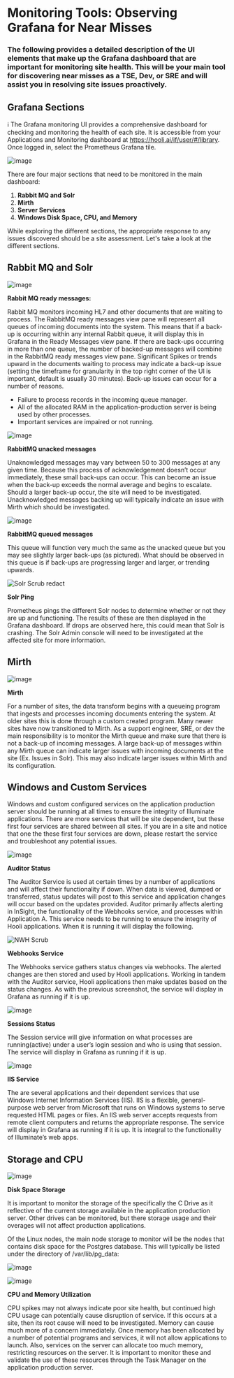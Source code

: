 # Monitoring Tools: Observing Grafana for Near Misses

### The following provides a detailed description of the UI elements that make up the Grafana dashboard that are important for monitoring site health. This will be your main tool for discovering near misses as a TSE, Dev, or SRE and will assist you in resolving site issues proactively. 


**Grafana Sections**
---

ℹ️ The Grafana monitoring UI provides a comprehensive dashboard for checking and monitoring the health of each site. It is accessible from your Applications and Monitoring dashboard at https://hooli.ai/if/user/#/library. Once logged in, select the Prometheus Grafana tile.

![image](https://github.com/user-attachments/assets/cfd3a1bb-9ed5-4f77-9452-c5919fae291c)

There are four major sections that need to be monitored in the main dashboard:

1. **Rabbit MQ and Solr**
2. **Mirth**
3. **Server Services**
4. **Windows Disk Space, CPU, and Memory**

While exploring the different sections, the appropriate response to any issues discovered should be a site assessment. Let's take a look at the different sections.


**Rabbit MQ and Solr**
---

![image](https://github.com/user-attachments/assets/f8d25f1c-a1ba-4006-b07d-495ad3b257e1)

**Rabbit MQ ready messages:**

Rabbit MQ monitors incoming HL7 and other documents that are waiting to process. The RabbitMQ ready messages view pane will represent all queues of incoming documents into the system. This means that if a back-up is occurring within any internal Rabbit queue, it will display this in Grafana in the Ready Messages view pane. If there are back-ups occurring in more than one queue, the number of backed-up messages will combine in the RabbitMQ ready messages view pane. Significant Spikes or trends upward in the documents waiting to process may indicate a back-up issue (setting the timeframe for granularity in the top right corner of the UI is important, default is usually 30 minutes). Back-up issues can occur for a number of reasons.  
- Failure to process records in the incoming queue manager.
- All of the allocated RAM in the application-production server is being used by other processes.
- Important services are impaired or not running.

![image](https://github.com/user-attachments/assets/6e7f52ad-4c8a-44e3-aeb6-715eed63ec76)

**RabbitMQ unacked messages**

Unaknowledged messages may vary between 50 to 300 messages at any given time. Because this process of acknowledgement doesn’t occur immediately, these small back-ups can occur. This can become an issue when the back-up exceeds the normal average and begins to escalate.  Should a larger back-up occur, the site will need to be investigated. Unacknowledged messages backing up will typically indicate an issue with Mirth which should be investigated.

![image](https://github.com/user-attachments/assets/2225c76a-adc5-4324-bc3e-95634af95512)

**RabbitMQ queued messages**

This queue will function very much the same as the unacked queue but you may see slightly larger back-ups (as pictured). What should be observed in this queue is if back-ups are progressing larger and larger, or trending upwards. 

![Solr Scrub redact](https://github.com/user-attachments/assets/ad0dff43-c8d8-4b26-a521-34a26ce63863)

**Solr Ping**

Prometheus pings the different Solr nodes to determine whether or not they are up and functioning. The results of these are then displayed in the Grafana dashboard. If drops are observed here, this could mean that Solr is crashing. The Solr Admin console will need to be investigated at the affected site for more information.


**Mirth**
---

![image](https://github.com/user-attachments/assets/436affb9-d150-44f0-a340-87dc5fa110ec)

**Mirth**

For a number of sites, the data transform begins with a queueing program that ingests and processes incoming documents entering the system. At older sites this is done through a custom created program. Many newer sites have now transitioned to Mirth. As a support engineer, SRE, or dev the main responsibility is to monitor the Mirth queue and make sure that there is not a back-up of incoming messages. A large back-up of messages within any Mirth queue can indicate larger issues with incoming documents at the site (Ex. Issues in Solr). This may also indicate larger issues within Mirth and its configuration.

**Windows and Custom Services**
---

Windows and custom configured services on the application production server should be running at all times to ensure the integrity of Illuminate applications. There are more services that will be site dependent, but these first four services are shared between all sites. If you are in a site and notice that one the these first four services are down, please restart the service and troubleshoot any potential issues. 

![image](https://github.com/user-attachments/assets/adc21f3e-46a6-4418-b45f-fe3536b82d61)

**Auditor Status**

The Auditor Service is used at certain times by a number of applications and will affect their functionality if down. When data is viewed, dumped or transferred, status updates will post to this service and application changes will occur based on the updates provided. Auditor primarily affects alerting in InSight, the functionality of the Webhooks service, and processes within Application A. This service needs to be running to ensure the integrity of Hooli applications. When it is running it will display the following.

![NWH Scrub](https://github.com/user-attachments/assets/1ef188b1-9485-425a-a3c8-bd241949d595)

**Webhooks Service**

The Webhooks service gathers status changes via webhooks. The alerted changes are then stored and used by Hooli applications. Working in tandem with the Auditor service, Hooli applications then make updates based on the status changes. As with the previous screenshot, the service will display in Grafana as running if it is up. 

![image](https://github.com/user-attachments/assets/cbd28e52-01c5-4320-9cd1-ee52d752fd23)

**Sessions Status**

The Session service will give information on what processes are running(active) under a user’s login session and who is using that session. The service will display in Grafana as running if it is up. 

![image](https://github.com/user-attachments/assets/d111b333-0e54-4ac5-b3b5-283594711880)

**IIS Service**

The are several applications and their dependent services that use Windows Internet Information Services (IIS). IIS is a flexible, general-purpose web server from Microsoft that runs on Windows systems to serve requested HTML pages or files. An IIS web server accepts requests from remote client computers and returns the appropriate response. The service will display in Grafana as running if it is up. It is integral to the functionality of Illuminate’s web apps. 


**Storage and CPU**
---

![image](https://github.com/user-attachments/assets/df331e17-9654-4ec3-bd4a-03170b1b76f4)

**Disk Space Storage**

It is important to monitor the storage of the specifically the C Drive as it reflective of the current storage available in the application production server. Other drives can be monitored, but there storage usage and their overages will not affect production applications. 

Of the Linux nodes, the main node storage to monitor will be the nodes that contains disk space for the Postgres database. This will typically be listed under the directory of /var/lib/pg_data:

![image](https://github.com/user-attachments/assets/0ec21b94-602b-4785-9644-20a83175d9a0)

![image](https://github.com/user-attachments/assets/37ff5748-cd5f-4191-a107-826e00741238)

**CPU and Memory Utilization**

CPU spikes may not always indicate poor site health, but continued high CPU usage can potentially cause disruption of service. If this occurs at a site, then its root cause will need to be investigated. Memory can cause much more of a concern immediately. Once memory has been allocated by a number of potential programs and services, it will not allow applications to launch. Also, services on the server can allocate too much memory, restricting resources on the server. It is important to monitor these and validate the use of these resources through the Task Manager on the application production server.

